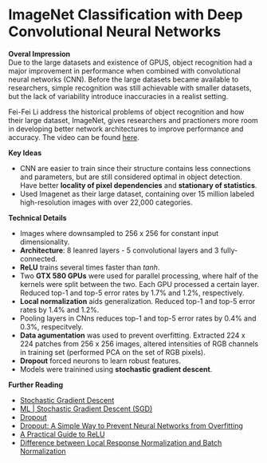 # ImageNet Classification with Deep Convolutional Neural Networks

**Overal Impression** <br>
Due to the large datasets and existence of GPUS, object recognition had a major improvement in performance when combined with convolutional neural networks (CNN).  Before the large datasets became available to researchers, simple recognition was still achievable with smaller datasets, but the lack of variability introduce inaccuracies in a realist setting.

Fei-Fei Li address the historical problems of object recognition and how their large dataset, ImageNet, gives researchers and practioners more room in developing better network architectures to improve performance and accuracy.  The video can be found [here](https://www.ted.com/talks/fei_fei_li_how_we_re_teaching_computers_to_understand_pictures?language=en).

**Key Ideas** <br>
* CNN are easier to train since their structure contains less connections and parameters, but are still considered optimal in object detection.  Have better **locality of pixel dependencies** and **stationary of statistics**.
* Used Imagenet as their large dataset, containing over 15 million labeled high-resolution images with over 22,000 categories.

**Technical Details** <br>
* Images where downsampled to 256 x 256 for constant input dimensionality.
* **Architecture**: 8 leanred layers - 5 convolutional layers and 3 fully-connected.
* **ReLU** trains several times faster than *tanh*. 
* Two **GTX 580 GPUs** were used for parallel processing, where half of the kernels were split between the two.  Each GPU processed a certain layer.  Reduced top-1 and top-5 error rates by 1.7% and 1.2%, respectively.
* **Local normalization** aids generalization.  Reduced top-1 and top-5 error rates by 1.4% and 1.2%.
* Pooling layers in CNns reduces top-1 and top-5 error rates by 0.4% and 0.3%, respecitvely.
* **Data agumentation** was used to prevent overfitting. Extracted 224 x 224 patches from 256 x 256 images, altered intensities of RGB channels in training set (performed PCA on the set of RGB pixels).
* **Dropout** forced neurons to learn robust features.
* Models were trainined using **stochastic gradient descent**.

**Further Reading** <br>
* [Stochastic Gradient Descent](https://en.wikipedia.org/wiki/Stochastic_gradient_descent)
* [ML | Stochastic Gradient Descent (SGD)](https://www.geeksforgeeks.org/ml-stochastic-gradient-descent-sgd/)
* [Dropout](https://machinelearningmastery.com/dropout-for-regularizing-deep-neural-networks/)
* [Dropout: A Simple Way to Prevent Neural Networks from Overfitting](https://www.cs.toronto.edu/~hinton/absps/JMLRdropout.pdf)
* [A Practical Guide to ReLU](https://medium.com/@danqing/a-practical-guide-to-relu-b83ca804f1f7)
* [Difference between Local Response Normalization and Batch Normalization](https://towardsdatascience.com/difference-between-local-response-normalization-and-batch-normalization-272308c034ac)



